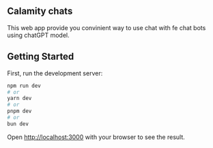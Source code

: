 ## Calamity chats

This web app provide you convinient way to use chat with fe chat bots using chatGPT model.

## Getting Started

First, run the development server:

```bash
npm run dev
# or
yarn dev
# or
pnpm dev
# or
bun dev
```

Open [http://localhost:3000](http://localhost:3000) with your browser to see the result.

